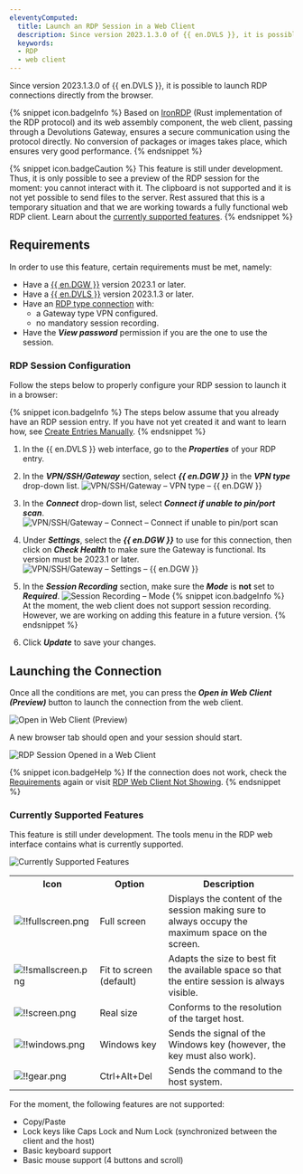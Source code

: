 ```yaml
---
eleventyComputed:
  title: Launch an RDP Session in a Web Client
  description: Since version 2023.1.3.0 of {{ en.DVLS }}, it is possible to launch RDP connections directly from the browser.
  keywords:
  - RDP
  - web client
---
```

Since version 2023.1.3.0 of {{ en.DVLS }}, it is possible to launch RDP connections directly from the browser.

{% snippet icon.badgeInfo %}
Based on [IronRDP](https://github.com/Devolutions/IronRDP) (Rust implementation of the RDP protocol) and its web assembly component, the web client, passing through a Devolutions Gateway, ensures a secure communication using the protocol directly. No conversion of packages or images takes place, which ensures very good performance.
{% endsnippet %} 

{% snippet icon.badgeCaution %}
This feature is still under development. Thus, it is only possible to see a preview of the RDP session for the moment: you cannot interact with it. The clipboard is not supported and it is not yet possible to send files to the server. Rest assured that this is a temporary situation and that we are working towards a fully functional web RDP client. Learn about the <a href="#currently-supported-features">currently supported features</a>.
{% endsnippet %}

## Requirements

In order to use this feature, certain requirements must be met, namely:  
* Have a [{{ en.DGW }}](/server/dgw/server-configuration/) version 2023.1 or later.
* Have a [{{ en.DVLS }}](/server/installation/upgrade-server/) version 2023.1.3 or later.
* Have an <a href="#rdp-session-configuration">RDP type connection</a> with:
  * a Gateway type VPN configured.
  * no mandatory session recording.
* Have the ***View password*** permission if you are the one to use the session.

### RDP Session Configuration

Follow the steps below to properly configure your RDP session to launch it in a browser:

{% snippet icon.badgeInfo %}
The steps below assume that you already have an RDP session entry. If you have not yet created it and want to learn how, see [Create Entries Manually](/server/web-interface/vault/entries/create-entries-manually/).
{% endsnippet %} 

1. In the {{ en.DVLS }} web interface, go to the ***Properties*** of your RDP entry.
1. In the ***VPN/SSH/Gateway*** section, select ***{{ en.DGW }}*** in the ***VPN type*** drop-down list.
![VPN/SSH/Gateway – VPN type – {{ en.DGW }}](https://webdevolutions.azureedge.net/docs/en/kb/KB2220.png)
1. In the ***Connect*** drop-down list, select ***Connect if unable to pin/port scan***.
![VPN/SSH/Gateway – Connect – Connect if unable to pin/port scan](https://webdevolutions.azureedge.net/docs/en/kb/KB2221.png)
1. Under ***Settings***, select the ***{{ en.DGW }}*** to use for this connection, then click on ***Check Health*** to make sure the Gateway is functional. Its version must be 2023.1 or later.
![VPN/SSH/Gateway – Settings – {{ en.DGW }}](https://webdevolutions.azureedge.net/docs/en/kb/KB2222.png)
1. In the ***Session Recording*** section, make sure the ***Mode*** is **not** set to ***Required***.
![Session Recording – Mode](https://webdevolutions.azureedge.net/docs/en/kb/KB2223.png)
{% snippet icon.badgeInfo %}
At the moment, the web client does not support session recording. However, we are working on adding this feature in a future version.
{% endsnippet %}  

6. Click ***Update*** to save your changes.

## Launching the Connection

Once all the conditions are met, you can press the ***Open in Web Client (Preview)*** button to launch the connection from the web client.

![Open in Web Client (Preview)](https://webdevolutions.azureedge.net/docs/en/kb/KB2163.png)

A new browser tab should open and your session should start.

![RDP Session Opened in a Web Client](https://webdevolutions.azureedge.net/docs/en/kb/KB2224.png)

{% snippet icon.badgeHelp %}
If the connection does not work, check the <a href="#requirements">Requirements</a> again or visit [RDP Web Client Not Showing](/kb/devolutions-gateway/troubleshooting-articles/rdp-web-client-not-showing/).
{% endsnippet %}

### Currently Supported Features

This feature is still under development. The tools menu in the RDP web interface contains what is currently supported.

![Currently Supported Features](https://webdevolutions.azureedge.net/docs/en/kb/KB2225.png)

<table>
	<tr>
		<th>
Icon
		</th>
		<th>
Option 
		</th>
		<th>
Description 
		</th>
	</tr>
	<tr>
		<td>
<img src="https://webdevolutions.azureedge.net/docs/en/kb/Icons/fullscreen.png" alt="!!fullscreen.png">
		</td>
		<td>
Full screen 
		</td>
		<td>
Displays the content of the session making sure to always occupy the maximum space on the screen. 
		</td>
	</tr>
	<tr>
		<td>
<img src="https://webdevolutions.azureedge.net/docs/en/kb/Icons/smallscreen.png" alt="!!smallscreen.png">
		</td>
		<td>
Fit to screen (default) 
		</td>
		<td>
Adapts the size to best fit the available space so that the entire session is always visible. 
		</td>
	</tr>
	<tr>
		<td>
<img src="https://webdevolutions.azureedge.net/docs/en/kb/Icons/screen.png" alt="!!screen.png">
		</td>
		<td>
Real size 
		</td>
		<td>
Conforms to the resolution of the target host. 
		</td>
	</tr>
	<tr>
		<td>
<img src="https://webdevolutions.azureedge.net/docs/en/kb/Icons/windows.png" alt="!!windows.png">
		</td>
		<td>
Windows key 
		</td>
		<td>
Sends the signal of the Windows key (however, the key must also work). 
		</td>
	</tr>
	<tr>
		<td>
<img src="https://webdevolutions.azureedge.net/docs/en/kb/Icons/gear.png" alt="!!gear.png">
		</td>
		<td>
Ctrl+Alt+Del 
		</td>
		<td>
Sends the command to the host system. 
		</td>
	</tr>
</table>

For the moment, the following features are not supported:
* Copy/Paste
* Lock keys like Caps Lock and Num Lock (synchronized between the client and the host)
* Basic keyboard support
* Basic mouse support (4 buttons and scroll)
